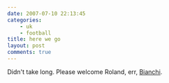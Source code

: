 ```yaml
---
date: 2007-07-10 22:13:45
categories:
    - uk
    - football
title: here we go
layout: post
comments: true
---
```

Didn't take long. Please welcome Roland, err,
[Bianchi](http://news.bbc.co.uk/sport1/hi/football/teams/m/man_city/6287728.stm).
